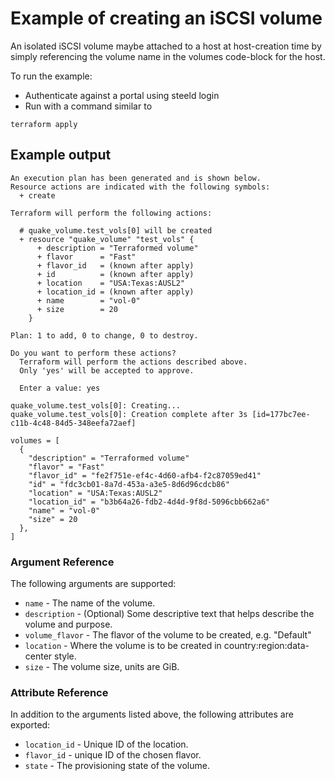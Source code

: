 # Example of creating an iSCSI volume

An isolated iSCSI volume maybe attached to a host at host-creation time by simply referencing the volume name in the volumes code-block 
for the host.

To run the example:
* Authenticate against a portal using steeld login
* Run with a command similar to
```
terraform apply
``` 

## Example output
```
An execution plan has been generated and is shown below.
Resource actions are indicated with the following symbols:
  + create

Terraform will perform the following actions:

  # quake_volume.test_vols[0] will be created
  + resource "quake_volume" "test_vols" {
      + description = "Terraformed volume"
      + flavor      = "Fast"
      + flavor_id   = (known after apply)
      + id          = (known after apply)
      + location    = "USA:Texas:AUSL2"
      + location_id = (known after apply)
      + name        = "vol-0"
      + size        = 20
    }

Plan: 1 to add, 0 to change, 0 to destroy.

Do you want to perform these actions?
  Terraform will perform the actions described above.
  Only 'yes' will be accepted to approve.

  Enter a value: yes

quake_volume.test_vols[0]: Creating...
quake_volume.test_vols[0]: Creation complete after 3s [id=177bc7ee-c11b-4c48-84d5-348eefa72aef]

volumes = [
  {
    "description" = "Terraformed volume"
    "flavor" = "Fast"
    "flavor_id" = "fe2f751e-ef4c-4d60-afb4-f2c87059ed41"
    "id" = "fdc3cb01-8a7d-453a-a3e5-8d6d96cdcb86"
    "location" = "USA:Texas:AUSL2"
    "location_id" = "b3b64a26-fdb2-4d4d-9f8d-5096cbb662a6"
    "name" = "vol-0"
    "size" = 20
  },
]
```

### Argument Reference

The following arguments are supported:

- `name` - The name of the volume.
- `description` - (Optional) Some descriptive text that helps describe the volume and purpose.
- `volume_flavor` - The flavor of the volume to be created, e.g. "Default"
- `location` - Where the volume is to be created in country:region:data-center style.
- `size` - The volume size, units are GiB.

### Attribute Reference

In addition to the arguments listed above, the following attributes are exported:

- `location_id` - Unique ID of the location.
- `flavor_id` - unique ID of the chosen flavor.
- `state` - The provisioning state of the volume.
